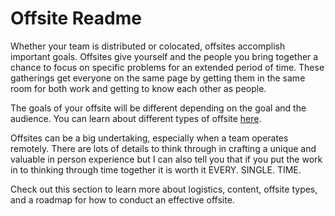 # Offsite Readme

Whether your team is distributed or colocated, offsites accomplish important goals. Offsites give yourself and the people you bring together a chance to focus on specific problems for an extended period of time. These gatherings get everyone on the same page by getting them in the same room for both work and getting to know each other as people.

The goals of your offsite will be different depending on the goal and the audience. You can learn about different types of offsite [here](). 

Offsites can be a big undertaking, especially when a team operates remotely. There are lots of details to think through in crafting a unique and valuable in person experience but I can also tell you that if you put the work in to thinking through time together it is worth it EVERY. SINGLE. TIME. 

Check out this section to learn more about logistics, content, offsite types, and a roadmap for how to conduct an effective offsite.